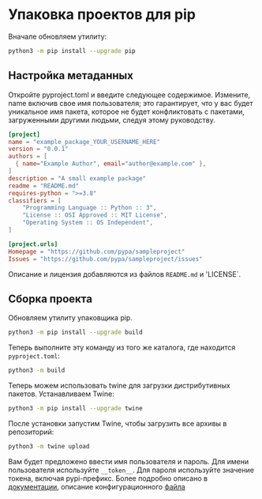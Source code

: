 # Упаковка проектов для pip

Вначале обновляем утилиту:  
```bash
python3 -m pip install --upgrade pip
```  
## Настройка метаданных 
Откройте pyproject.toml и введите следующее содержимое. Измените, name включив свое имя пользователя; это гарантирует, что у вас будет уникальное имя пакета, которое не будет конфликтовать с пакетами, загруженными другими людьми, следуя этому руководству.
```toml
[project]
name = "example_package_YOUR_USERNAME_HERE"
version = "0.0.1"
authors = [
  { name="Example Author", email="author@example.com" },
]
description = "A small example package"
readme = "README.md"
requires-python = ">=3.8"
classifiers = [
    "Programming Language :: Python :: 3",
    "License :: OSI Approved :: MIT License",
    "Operating System :: OS Independent",
]

[project.urls]
Homepage = "https://github.com/pypa/sampleproject"
Issues = "https://github.com/pypa/sampleproject/issues"
```
Описание и лицензия добавляются из файлов `README.md` и 'LICENSE`.  
## Сборка проекта
Обновляем утилиту упаковщика pip.  
```bash
python3 -m pip install --upgrade build
```
Теперь выполните эту команду из того же каталога, где находится `pyproject.toml`:
```bash
python3 -m build
```
Теперь можем использовать twine для загрузки дистрибутивных пакетов. Устанавливаем Twine:
```bash
python3 -m pip install --upgrade twine
```
После установки запустим Twine, чтобы загрузить все архивы в репозиторий:
```bash
python3 -m twine upload
```
Вам будет предложено ввести имя пользователя и пароль. Для имени пользователя используйте `__token__`. Для пароля используйте значение токена, включая pypi-префикс.
Более подробно описано в [документации](https://packaging.python.org/en/latest/tutorials/packaging-projects/), описание конфигурационного [файла](https://packaging.python.org/en/latest/guides/writing-pyproject-toml/#writing-pyproject-toml)
